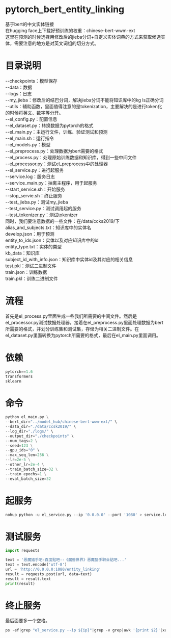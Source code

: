 # pytorch_bert_entity_linking
基于bert的中文实体链接<br>
在hugging face上下载好预训练的权重：chinese-bert-wwm-ext<br>
这里在预测的时候选择用修改后的jieba分词+自定义实体词典的方式来获取候选实体，需要注意的地方是对英文词组的切分方式。

# 目录说明
--checkpoints：模型保存<br>
--data：数据<br>
--logs：日志<br>
--my_jieba：修改后的结巴分词，解决jieba分词不能将知识库中的kg ls正确分词<br>
--utils：辅助函数，里面值得注意的是tokenization，主要解决的是进行token化的时候将英文、数字等分开。<br>
--el_config.py：配置信息<br>
--el_dataset.py：转换数据为pytorch的格式<br>
--el_main.py：主运行文件，训练、验证测试和预测<br>
--el_main.sh：运行指令<br>
--el_models.py：模型<br>
--el_preprocess.py：处理数据为bert需要的格式<br>
--el_process.py：处理原始训练数据和知识库，得到一些中间文件<br>
--el_processor.py：测试el_preprocess中的处理器<br>
--el_service.py：进行起服务<br>
--service.log：服务日志<br>
--service_main.py：抽离主程序，用于起服务<br>
--start_service.sh：开始服务<br>
--stop_servie.sh：终止服务<br>
--test_jieba.py：测试my_jieba<br>
--test_service.py：测试调用起的服务<br>
--test_tokenizer.py：测试tokenizer<br>
同时，我们要注意数据的一些文件：在/data/ccks2019/下<br>
alias_and_subjects.txt：知识库中的实体名<br>
develop.json：用于预测<br>
entity_to_ids.json：实体以及对应知识库中的id<br>
entity_type.txt：实体的类型<br>
kb_data：知识库<br>
subject_id_with_info.json：知识库中实体id及其对应的相关信息<br>
test.pkl：测试二进制文件<br>
train.json：训练数据<br>
train.pkl：训练二进制文件<br>

# 流程
首先是el_process.py里面生成一些我们所需要的中间文件。然后是el_processor.py测试数据处理器。接着在el_preprocess.py里面处理数据为bert所需要的格式，并划分训练集和测试集，存储为相关二进制文件。在el_dataset.py里面转换为pytorch所需要的格式，最后在el_main.py里面调用。

# 依赖
```python
pytorch==1.6
transformers
sklearn
```

# 命令
```python
python el_main.py \
--bert_dir="../model_hub/chinese-bert-wwm-ext/" \
--data_dir="./data/ccsk2019/" \
--log_dir="./logs/" \
--output_dir="./checkpoints" \
--num_tags=2 \
--seed=123 \
--gpu_ids="0" \
--max_seq_len=256 \
--lr=2e-5 \
--other_lr=2e-4 \
--train_batch_size=32 \
--train_epochs=1 \
--eval_batch_size=32
```

# 起服务
```python
nohup python -u el_service.py --ip '0.0.0.0' --port '1080' > service.log 2>&1 &
```
# 测试服务
```python
import requests

text = '恶魔猎手吧-百度贴吧--《魔兽世界》恶魔猎手职业贴吧...'
text = text.encode('utf-8')
url = 'http://0.0.0.0:1080/entity_linking'
result = requests.post(url, data=text)
result = result.text
print(result)
```
# 终止服务
最后面要多一个空格。
```python
ps -ef|grep "el_service.py --ip ${ip}"|grep -v grep|awk '{print $2}'|xargs kill -9 
```
